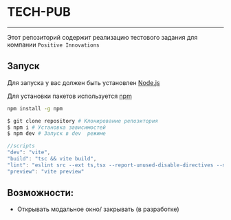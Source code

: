 # TECH-PUB

---

<!-- <img width="1162" alt="image" src="https://github.com/Binatik/images/assets/47430210/3a87ec04-64aa-4626-9a2c-2d8830b7d632"> -->

Этот репозиторий содержит реализацию тестового задания для компании `Positive Innovations`

<!-- Посмотреть на результат можно [здесь](...). -->

## Запуск

Для запуска у вас должен быть установлен [Node.js](http://nodejs.org)

Для установки пакетов используется [npm](https://www.npmjs.com)

```bash
npm install -g npm
```

```bash
$ git clone repository # Клонирование репозитория
$ npm i # Установка зависимостей
$ npm dev # Запуск в dev  режиме
```

```js
//scripts
"dev": "vite",
"build": "tsc && vite build",
"lint": "eslint src --ext ts,tsx --report-unused-disable-directives --max-warnings 0",
"preview": "vite preview"
```

## Возможности:

-   Открывать модальное окно/ закрывать (в разработке)
